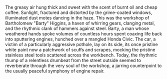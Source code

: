 The greasy air hung thick and sweet with the scent of burnt oil and cheap coffee.  Sunlight, fractured and distorted by the grime-coated windows, illuminated dust motes dancing in the haze.  This was the workshop of Bartholomew "Barty" Higgins, a haven of whirring gears, clanging metal, and the rhythmic clank of hammers against steel.  Barty, a man whose weathered hands spoke volumes of countless hours spent coaxing life back into sputtering engines, hunched over a mangled Honda Civic.  The car, a victim of a particularly aggressive pothole, lay on its side, its once pristine white paint now a patchwork of scuffs and scrapes, mocking the pristine stainless steel tools scattered across the workbench.  Today, the rhythmic thump of a relentless drumbeat from the street outside seemed to reverberate through the very soul of the workshop, a jarring counterpoint to the usually peaceful symphony of engine repair.
